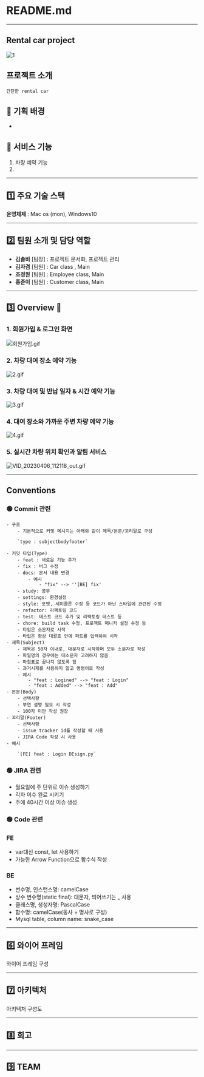 # README.md

---

## Rental car project

![1](https://github.com/gusdud2068/wattarent/assets/123814718/bc3dce80-b8a5-4bb4-80a2-082690c4fba8)

## 프로젝트 소개

```
간단한 rental car
```

## 🔴 기획 배경

- 

## 🔴 서비스 기능

1. 차량 예약 기능
2. 

---

## 1️⃣ 주요 기술 스택


**운영체제** : Mac os (mon), Windows10 

---

## 2️⃣ 팀원 소개 및 담당 역할

- **김솔비** [팀장] : 프로젝트 문서화, 프로젝트 관리
- **김자겸** [팀원] : Car class , Main
- **조정원** [팀원] : Employee class, Main 
- **홍준이** [팀원] : Customer class, Main 

---

## 3️⃣ Overview 👀

### 1. 회원가입 & 로그인 화면

![회원가입.gif](assets/회원가입.gif)

### 2. 차량 대여 장소 예약 기능

![2.gif](assets/2.gif)

### 3. 차량 대여 및 반납 일자 & 시간 예약 기능

![3.gif](assets/3.gif)

### 4. 대여 장소와 가까운 주변 차량 예약 기능

![4.gif](assets/4.gif)

### 5. 실시간 차량 위치 확인과 알림 서비스

![VID_20230406_112118_out.gif](assets/VID_20230406_112118_out.gif)




---

##  Conventions

### 🟢 Commit 관련

```
- 구조
    - 기본적으로 커밋 메시지는 아래와 같이 제목/본문/꼬리말로 구성
    
    `type : subjectbodyfooter`
    
- 커밋 타입(Type)
    - feat : 새로운 기능 추가
    - fix : 버그 수정
    - docs: 문서 내용 변경
        - 예시
            - "fix" --> ''[BE] fix'
    - study: 공부
    - settings: 환경설정
    - style: 포맷, 세미콜론 수정 등 코드가 아닌 스타일에 관련된 수정
    - refactor: 리팩토링 코드
    - test: 테스트 코드 추가 및 리팩토링 테스트 등
    - chore: build task 수정, 프로젝트 매니저 설정 수정 등
    - 타입은 소문자로 시작
    - 타입은 항상 대괄호 안에 파트를 입력하여 시작
- 제목(Subject)
    - 제목은 50자 이내로, 대문자로 시작하며 모두 소문자로 작성
    - 파일명의 경우에는 대소문자 고려하지 않음
    - 마침표로 끝나지 않도록 함
    - 과거시제를 사용하지 않고 명령어로 작성
    - 예시
        - "feat : Logined" --> "feat : Login"
        - "feat : Added" --> "feat : Add"
- 본문(Body)
    - 선택사항
    - 부연 설명 필요 시 작성
    - 100자 미만 작성 권장
- 꼬리말(Footer)
    - 선택사항
    - issue tracker id를 작성할 때 사용
    - JIRA Code 작성 시 사용
- 예시
    
    `[FE] feat : Login DEsign.py`
```

### 🟢 **JIRA 관련**

- 월요일에 주 단위로 이슈 생성하기
- 각자 이슈 완료 시키기
- 주에 40시간 이상 이슈 생성

### 🟢 Code 관련

### FE

- var대신 const, let 사용하기
- 가능한 Arrow Function으로 함수식 작성

### BE

- 변수명, 인스턴스명: camelCase
- 상수 변수명(static final): 대문자, 띄어쓰기는 _ 사용
- 클래스명, 생성자명: PascalCase
- 함수명: camelCase(동사 + 명사로 구성)
- Mysql table, column name: snake_case

---

## 6️⃣ 와이어 프레임


와이어 프레임 구성

---

## 7️⃣ 아키텍처


아키텍처 구성도

---

## 8️⃣ 회고


---

## 9️⃣ TEAM

